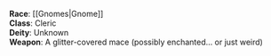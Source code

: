 **Race**: [[Gnomes|Gnome]]  
**Class**: Cleric  
**Deity**: Unknown   
**Weapon**: A glitter-covered mace (possibly enchanted… or just weird)  